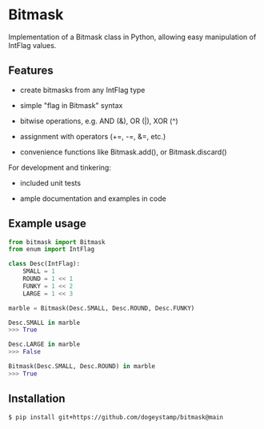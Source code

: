 # Bitmask

Implementation of a Bitmask class in Python, allowing easy manipulation of IntFlag values.

## Features

* create bitmasks from any IntFlag type

* simple "flag in Bitmask" syntax

* bitwise operations, e.g. AND (&), OR (|), XOR (^)

* assignment with operators (+=, -=, &=, etc.)

* convenience functions like Bitmask.add(), or Bitmask.discard()

For development and tinkering:

* included unit tests

* ample documentation and examples in code

## Example usage

```python
from bitmask import Bitmask
from enum import IntFlag

class Desc(IntFlag):
	SMALL = 1
	ROUND = 1 << 1
	FUNKY = 1 << 2
	LARGE = 1 << 3

marble = Bitmask(Desc.SMALL, Desc.ROUND, Desc.FUNKY)

Desc.SMALL in marble
>>> True

Desc.LARGE in marble
>>> False

Bitmask(Desc.SMALL, Desc.ROUND) in marble
>>> True
```

## Installation

```
$ pip install git+https://github.com/dogeystamp/bitmask@main
```
